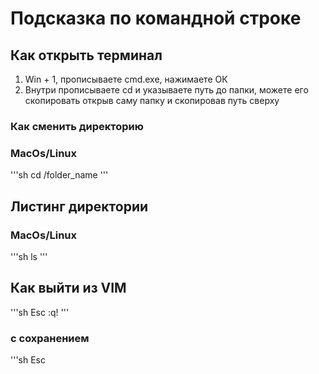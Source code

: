 # Подсказка по командной строке

## Как открыть терминал
1. Win + 1, прописываете cmd.exe, нажимаете ОК
2. Внутри прописываете cd и указываете путь до папки, можете его скопировать открыв саму папку и скопировав путь сверху

### Как сменить директорию
### MacOs/Linux
'''sh
cd /folder_name
'''
## Листинг директории
### MacOs/Linux
'''sh
ls
'''
## Как выйти из VIM
'''sh
Esc
:q!
'''
### с сохранением
'''sh
Esc
